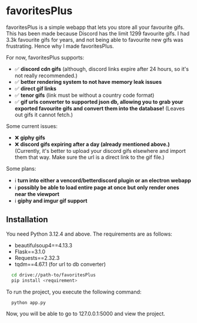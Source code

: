 
# favoritesPlus

favoritesPlus is a simple webapp that lets you store all your favourite gifs. This has been made because Discord has the limit 1299 favourite gifs. I had 3.3k favourite gifs for years, and not being able to favourite new gifs was frustrating. Hence why I made favoritesPlus.

For now, favoritesPlus supports:
- ✅ **discord cdn gifs** (although, discord links expire after 24 hours, so it's not really recommended.)
- ✅ **better rendering system to not have memory leak issues**
- ✅ **direct gif links**
- ✅ **tenor gifs** (link must be without a country code format)
- ✅ **gif urls converter to supported json db, allowing you to grab your exported favourite gifs and convert them into the database!** (Leaves out gifs it cannot fetch.)

Some current issues:
- ❌ **giphy gifs**
- ❌ **discord gifs expiring after a day (already mentioned above.)** (Currently, it's better to upload your discord gifs elsewhere and import them that way. Make sure the url is a direct link to the gif file.)

Some plans:
- ℹ️ **turn into either a vencord/betterdiscord plugin or an electron webapp**
- ℹ️ **possibly be able to load entire page at once but only render ones near the viewport**
- ℹ️ **giphy and imgur gif support**


## Installation

You need Python 3.12.4 and above.
The requirements are as follows:

- beautifulsoup4==4.13.3
- Flask==3.1.0
- Requests==2.32.3
- tqdm==4.67.1 (for url to db converter)


```bash
  cd drive://path-to/favoritesPlus
  pip install <requirement>
```
To run the project, you execute the following command:
```bash
  python app.py 
```
Now, you will be able to go to 127.0.0.1:5000 and view the project.